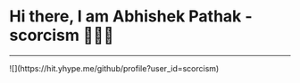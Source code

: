 
<h1>Hi there, I am Abhishek Pathak - scorcism 🙋🏽‍♂️</h1> 
<hr>
![](https://hit.yhype.me/github/profile?user_id=scorcism)
<br>
